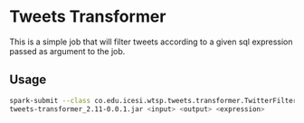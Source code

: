 # Tweets Transformer

This is a simple job that will filter tweets according to a given sql expression passed as argument to the job.

## Usage
```bash
spark-submit --class co.edu.icesi.wtsp.tweets.transformer.TwitterFilteringLocalApp \
tweets-transformer_2.11-0.0.1.jar <input> <output> <expression>
```